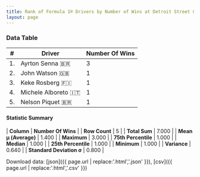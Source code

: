 ```yaml
---
title: Rank of Formula 1® Drivers by Number of Wins at Detroit Street Circuit
layout: page
---
```


<canvas id="chart" width="400" height="180"></canvas>
<script>
var data = {
    "datasets": [
        {
            "backgroundColor": [
                "#9C8E8D",
                "#9C8E8D",
                "#9C8E8D",
                "#9C8E8D",
                "#9C8E8D"
            ],
            "borderColor": [
                "#1D181E",
                "#1D181E",
                "#1D181E",
                "#1D181E",
                "#1D181E"
            ],
            "borderWidth": 1,
            "data": [
                3.0,
                1.0,
                1.0,
                1.0,
                1.0
            ],
            "label": "Number Of Wins"
        }
    ],
    "labels": [
        "Ayrton Senna",
        "John Watson",
        "Keke Rosberg",
        "Michele Alboreto",
        "Nelson Piquet"
    ]
};
var options = {
  legend: {
    display: false
  },
  scales: {
    xAxes: [{
      ticks: {
        beginAtZero: true,
        maxRotation: 180,
        display: window.innerWidth > 800
      }
    }],
    yAxes: [{
      ticks: {
        beginAtZero: true
      }
    }]
  },
  onResize: function(chart, size) {
    chart.options.scales.xAxes[0].ticks.display = size.width > 800;
  }
};
var chart = new Chart("chart", {
    data: data,
    type: 'bar',
    options: options
});
</script>



### Data Table

| # | Driver | Number Of Wins |
|--|--|--|
| 1. | Ayrton Senna 🇧🇷 | 3 |
| 2. | John Watson 🇬🇧 | 1 |
| 3. | Keke Rosberg 🇫🇮 | 1 |
| 4. | Michele Alboreto 🇮🇹 | 1 |
| 5. | Nelson Piquet 🇧🇷 | 1 |

#### Statistic Summary

| **Column** | **Number Of Wins** |
| **Row Count** | 5 |
| **Total Sum** | 7.000 |
| **Mean μ (Average)** | 1.400 |
| **Maximum** | 3.000 |
| **75th Percentile** | 1.000 |
| **Median** | 1.000 |
| **25th Percentile** | 1.000 |
| **Minimum** | 1.000 |
| **Variance** | 0.640 |
| **Standard Deviation σ** | 0.800 |

Download data: [json]({{ page.url | replace:'.html','.json' }}), [csv]({{ page.url | replace:'.html','.csv' }})
